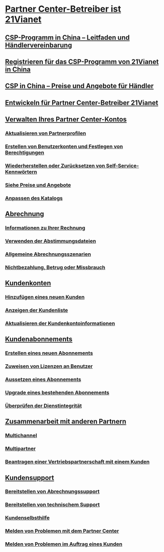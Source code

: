 # [Partner Center-Betreiber ist 21Vianet](index.md)
## [CSP-Programm in China – Leitfaden und Händlervereinbarung](csp-program-guide-and-agreements.md)
## [Registrieren für das CSP-Programm von 21Vianet in China](enrolling-in-the-csp-program.md)
## [CSP in China – Preise und Angebote für Händler](see-offers-and-pricing.md)
## [Entwickeln für Partner Center-Betreiber 21Vianet](develop-for-partner-center.md)
## [Verwalten Ihres Partner Center-Kontos](partner-center-account-setup.md)
### [Aktualisieren von Partnerprofilen](update-your-partner-profile.md)
### [Erstellen von Benutzerkonten und Festlegen von Berechtigungen](create-user-accounts-and-set-permissions.md)
### [Wiederherstellen oder Zurücksetzen von Self-Service-Kennwörtern](reset-a-user-password.md)
### [Siehe Preise und Angebote](see-offers-and-pricing.md)
### [Anpassen des Katalogs](customize-the-catalog.md)
## [Abrechnung](billing.md)
### [Informationen zu Ihrer Rechnung](read-your-bill.md)
### [Verwenden der Abstimmungsdateien](use-the-reconciliation-files.md)
### [Allgemeine Abrechnungsszenarien](common-billing-scenarios.md)
### [Nichtbezahlung, Betrug oder Missbrauch](non-payment-fraud-or-misuse.md)
## [Kundenkonten](customer-accounts.md)
### [Hinzufügen eines neuen Kunden](add-a-new-customer.md)
### [Anzeigen der Kundenliste](see-your-customer-list.md)
### [Aktualisieren der Kundenkontoinformationen](update-customer-account-info.md)
## [Kundenabonnements](customer-subscriptions.md)
### [Erstellen eines neuen Abonnements](create-a-new-subscription.md)
### [Zuweisen von Lizenzen an Benutzer](assign-licenses-to-users.md)
### [Aussetzen eines Abonnements](suspend-a-subscription.md)
### [Upgrade eines bestehenden Abonnements](add-licenses-or-services-to-an-existing-subscription.md)
### [Überprüfen der Dienstintegrität](check-service-health.md)
## [Zusammenarbeit mit anderen Partnern](work-with-other-partners.md)
### [Multichannel](multichannel.md)
### [Multipartner](multipartner.md)
### [Beantragen einer Vertriebspartnerschaft mit einem Kunden](request-a-relationship-with-a-customer.md)
## [Kundensupport](customer-support.md)
### [Bereitstellen von Abrechnungssupport](provide-billing-support.md)
### [Bereitstellen von technischem Support](provide-technical-support.md)
### [Kundenselbsthilfe](customer-self-support.md)
### [Melden von Problemen mit dem Partner Center](report-problems-with-partner-center.md)
### [Melden von Problemen im Auftrag eines Kunden](report-problems-on-behalf-of-a-customer.md)